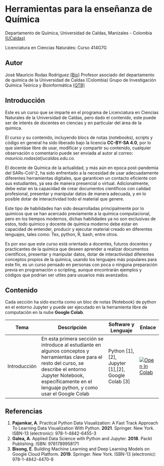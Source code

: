 # Herramientas para la enseñanza de Química

Departamento de Química, Universidad de Caldas, Manizales - Colombia [(UCaldas)](https://www.ucaldas.edu.co/)

Licenciatura en Ciencias Naturales: Curso 414G7G

## Autor

José Mauricio Rodas Rodríguez [(Bio)](https://cienciasexactasynaturales.ucaldas.edu.co/docente/?id=2617)
Profesor asociado del departamento de química de la Universidad de Caldas (Colombia)
Grupo de Investigación Química Teórica y Bioinformática [(QTB)](https://scienti.minciencias.gov.co/gruplac/jsp/visualiza/visualizagr.jsp?nro=00000000016599)

## Introducción

Este es un curso que se imparte en el programa de Licenciatura en Ciencias Naturales de la Universidad de Caldas, pero dado el contenido, este puede ser de interés de docentes en ciencias y en particular del área de la química.

El curso y su contenido, incluyendo blocs de notas (notebooks), scripts y código en general ha sido liberado bajo la licencia **CC-BY-SA 4.0**, por lo que sientáse libre de usar, modificar y compartir su contenido, cualquier observación o comentario puede ser enviada al autor al correo: *mauricio.rodas(at)ucaldas.edu.co*.

El docente de Química de la actualidad, y más aún en epoca post-pandemia del SARs-CoV-2, ha sido enfrentado a la necesidad de usar adecuadamente diferentes herramientas digitales, que garanticen un contacto eficiente con sus estudiantes, ya sea de manera presencial o virtual. Adicionalmente, debe estar en la capacidad de crear documentos científicos con calidad profesional, presentar y manipular datos de manera adecuada, y en lo posible dotar de interactividad todo el material que genere.

Este tipo de habilidades han sido desarrolladas principalmente por lo químicos que se han acercado previamente a la química computacional, pero en los tiempos modernos, dichas habilidades ya no son exclusivas de estos, todo químico y docente de química moderno debe estar en capacidad de entender, producir y ejecutar material creado en diferentes lenguajes, tales como: Tex, python, R, bash, entre otros.

Es por eso que este curso está orientado a docentes, futuros docentes y practicantes de la química que deseen aprender a realizar documentos científicos, presentar y manipular datos, dotar de interactividad diferentes conceptos propios de la química, usando los lenguajes más populares para este fín, es un curso pensado en personas con poca o ninguna preparación previa en programación o scripting, aunque encontrarán ejemplos y códigos que podrían ser utiles para usuarios más avanzados.

## Contenido

Cada sección ha sido escrita como un bloc de notas (Notebook) de python en el entorno Jupyter y puede ser ejecutado en la herramienta libre de computación en la nube **Google Colab**.

| Tema                                | Descripción                                              | Software y Lenguaje                                  | Enlace                                                                                                                                                                       |
| ----------------------------------- | --------------------------------------------------------- | ---------------------------------------------------- | ---------------------------------------------------------------------------------------------------------------------------------------------------------------------------- |
| Introducción | En esta primera sección se introduce al estudiante en algunos conceptos y herramientas clave para el resto del curso, se describe el entorno Jupyter Notebook, específicamente en el lenguaje python, y como usar el Google Colab | Python [1],[2], Jupyter [1],[2], Google Colab [3] |[![Open In Colab](https://colab.research.google.com/assets/colab-badge.svg)](https://colab.research.google.com/github/maurorodas/414G7G/blob/main/notebooks/Introduccion.ipynb) |

## Referencias

1. **Pajamkar, A**. Practical Python Data Visualization: A Fast Track Approach To Learning Data Visualization With Python. **2021**. Springer. New York. ISBN-13 (electronic): 978-1-4842-6455-3
2. **Galea, A**. Applied Data Science with Python and Jupyter. **2018**. Packt Publishing. ISBN: 9781789958171
3. **Bisong, E**. Building Machine Learning and Deep Learning Models on Google Cloud Platform. **2019**. Springer. New York. ISBN-13 (electronic): 978-1-4842-4470-8
